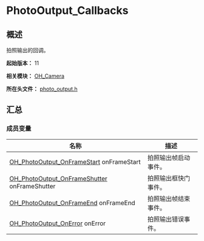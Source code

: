 # PhotoOutput_Callbacks

## 概述

拍照输出的回调。

**起始版本：** 11

**相关模块：** [OH_Camera](capi-oh-camera.md)

**所在头文件：** [photo_output.h](capi-photo-output-h.md)

## 汇总

### 成员变量

| 名称 | 描述 |
| -- | -- |
| [OH_PhotoOutput_OnFrameStart](capi-photo-output-h.md#oh_photooutput_onframestart) onFrameStart | 拍照输出帧启动事件。 |
| [OH_PhotoOutput_OnFrameShutter](capi-photo-output-h.md#oh_photooutput_onframeshutter) onFrameShutter | 拍照输出框快门事件。 |
| [OH_PhotoOutput_OnFrameEnd](capi-photo-output-h.md#oh_photooutput_onframeend) onFrameEnd | 拍照输出帧结束事件。 |
| [OH_PhotoOutput_OnError](capi-photo-output-h.md#oh_photooutput_onerror) onError | 拍照输出错误事件。 |


